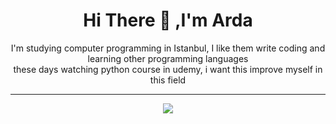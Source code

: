 <div align="center">
  <h1>Hi There 👋 ,I'm Arda</h1>
    <div>
      <!--My life comment-->
      <p>
        I'm studying computer programming in Istanbul, I like them write coding and learning other programming languages<br>these days watching python course in udemy, i want this improve myself in this field
      </p>
      <hr>
      <!--Tech Badges-->
      <p class="badges">
          <img src="https://skillicons.dev/icons?i=html,css,mysql,python" />
      </p>
    </div>
</div>
